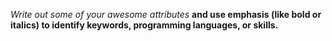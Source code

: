 *Write out some of your awesome attributes*
**and use emphasis (like bold or italics) to identify keywords, programming languages, or skills.**
